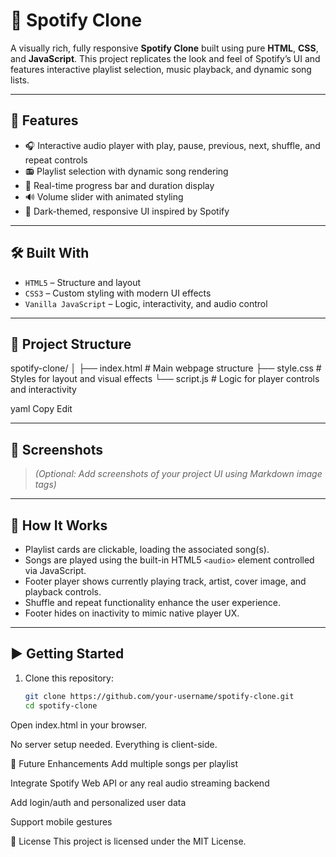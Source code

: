 # 🎵 Spotify Clone

A visually rich, fully responsive **Spotify Clone** built using pure **HTML**, **CSS**, and **JavaScript**. This project replicates the look and feel of Spotify’s UI and features interactive playlist selection, music playback, and dynamic song lists.

---

## 🚀 Features

- 🎧 Interactive audio player with play, pause, previous, next, shuffle, and repeat controls
- 📻 Playlist selection with dynamic song rendering
- 🎵 Real-time progress bar and duration display
- 🔊 Volume slider with animated styling
- 🌙 Dark-themed, responsive UI inspired by Spotify

---

## 🛠️ Built With

- `HTML5` – Structure and layout
- `CSS3` – Custom styling with modern UI effects
- `Vanilla JavaScript` – Logic, interactivity, and audio control

---

## 📁 Project Structure

spotify-clone/
│
├── index.html # Main webpage structure
├── style.css # Styles for layout and visual effects
└── script.js # Logic for player controls and interactivity

yaml
Copy
Edit

---

## 📸 Screenshots

> *(Optional: Add screenshots of your project UI using Markdown image tags)*

---

## 🧠 How It Works

- Playlist cards are clickable, loading the associated song(s).
- Songs are played using the built-in HTML5 `<audio>` element controlled via JavaScript.
- Footer player shows currently playing track, artist, cover image, and playback controls.
- Shuffle and repeat functionality enhance the user experience.
- Footer hides on inactivity to mimic native player UX.

---

## ▶️ Getting Started

1. Clone this repository:
   ```bash
   git clone https://github.com/your-username/spotify-clone.git
   cd spotify-clone
Open index.html in your browser.

No server setup needed. Everything is client-side.

🔮 Future Enhancements
Add multiple songs per playlist

Integrate Spotify Web API or any real audio streaming backend

Add login/auth and personalized user data

Support mobile gestures

📝 License
This project is licensed under the MIT License.
